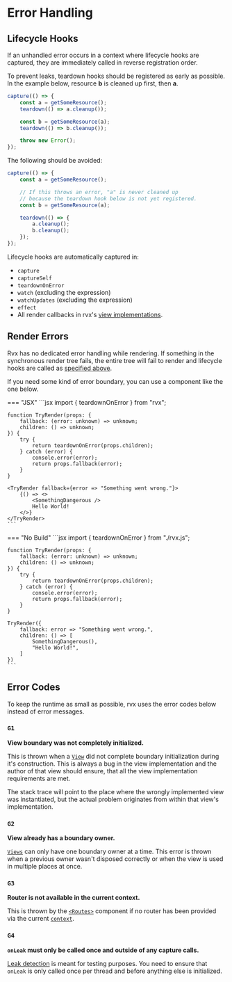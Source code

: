# Error Handling

## Lifecycle Hooks
If an unhandled error occurs in a context where lifecycle hooks are captured, they are immediately called in reverse registration order.

To prevent leaks, teardown hooks should be registered as early as possible. In the example below, resource **b** is cleaned up first, then **a**.
```jsx
capture(() => {
	const a = getSomeResource();
	teardown(() => a.cleanup());

	const b = getSomeResource(a);
	teardown(() => b.cleanup());

	throw new Error();
});
```

The following should be avoided:
```jsx
capture(() => {
	const a = getSomeResource();

	// If this throws an error, "a" is never cleaned up
	// because the teardown hook below is not yet registered.
	const b = getSomeResource(a);

	teardown(() => {
		a.cleanup();
		b.cleanup();
	});
});
```

Lifecycle hooks are automatically captured in:

+ `capture`
+ `captureSelf`
+ `teardownOnError`
+ `watch` (excluding the expression)
+ `watchUpdates` (excluding the expression)
+ `effect`
+ All render callbacks in rvx's [view implementations](../core/views/index.md#creating-views).

## Render Errors
Rvx has no dedicated error handling while rendering. If something in the synchronous render tree fails, the entire tree will fail to render and lifecycle hooks are called as [specified above](#lifecycle-hooks).

If you need some kind of error boundary, you can use a component like the one below.

=== "JSX"
	```jsx
	import { teardownOnError } from "rvx";

	function TryRender(props: {
		fallback: (error: unknown) => unknown;
		children: () => unknown;
	}) {
		try {
			return teardownOnError(props.children);
		} catch (error) {
			console.error(error);
			return props.fallback(error);
		}
	}

	<TryRender fallback={error => "Something went wrong."}>
		{() => <>
			<SomethingDangerous />
			Hello World!
		</>}
	</TryRender>
	```

=== "No Build"
	```jsx
	import { teardownOnError } from "./rvx.js";

	function TryRender(props: {
		fallback: (error: unknown) => unknown;
		children: () => unknown;
	}) {
		try {
			return teardownOnError(props.children);
		} catch (error) {
			console.error(error);
			return props.fallback(error);
		}
	}

	TryRender({
		fallback: error => "Something went wrong.",
		children: () => [
			SomethingDangerous(),
			"Hello World!",
		]
	})
	```

## Error Codes
To keep the runtime as small as possible, rvx uses the error codes below instead of error messages.

### `G1`
**View boundary was not completely initialized.**

This is thrown when a [`View`](../core/views/index.md#implementing-views) did not complete boundary initialization during it's construction. This is always a bug in the view implementation and the author of that view should ensure, that all the view implementation requirements are met.

The stack trace will point to the place where the wrongly implemented view was instantiated, but the actual problem originates from within that view's implementation.

### `G2`
**View already has a boundary owner.**

[`Views`](../core/views/index.md#view-api) can only have one boundary owner at a time. This error is thrown when a previous owner wasn't disposed correctly or when the view is used in multiple places at once.

### `G3`
**Router is not available in the current context.**

This is thrown by the [`<Routes>`](../routing.md) component if no router has been provided via the current [`context`](../core/context.md).

### `G4`
**`onLeak` must only be called once and outside of any capture calls.**

[Leak detection](../testing.md#leak-detection) is meant for testing purposes. You need to ensure that `onLeak` is only called once per thread and before anything else is initialized.
